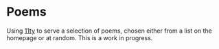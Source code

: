 # Poems

Using [11ty](https://www.11ty.dev/) to serve a selection of poems, chosen either from a list on the homepage or at random. This is a work in progress.
